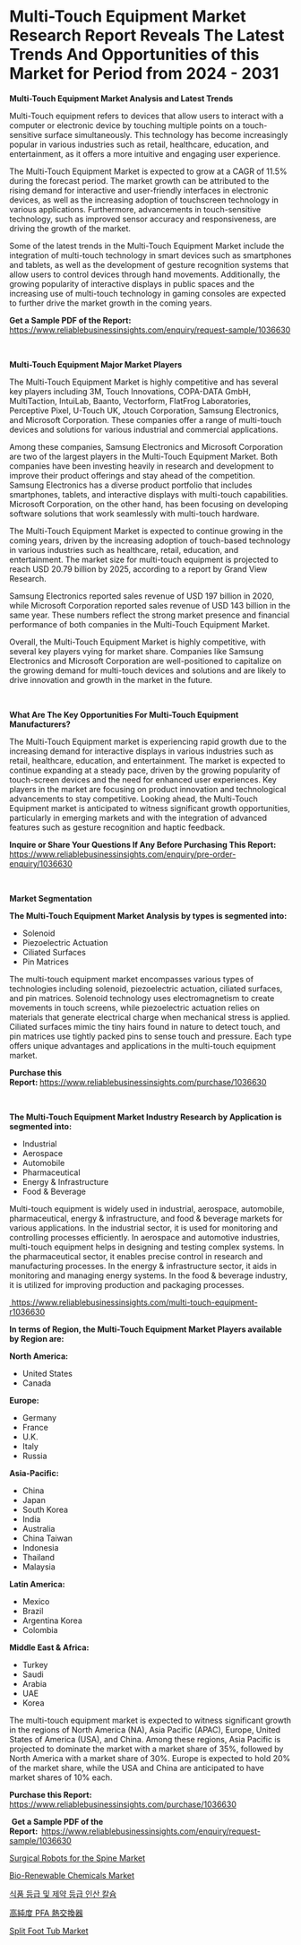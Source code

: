 <p><h1>Multi-Touch Equipment Market Research Report Reveals The Latest Trends And Opportunities of this Market for Period from 2024 - 2031</h1></p><p><strong>Multi-Touch Equipment Market Analysis and Latest Trends</strong></p>
<p><p>Multi-Touch equipment refers to devices that allow users to interact with a computer or electronic device by touching multiple points on a touch-sensitive surface simultaneously. This technology has become increasingly popular in various industries such as retail, healthcare, education, and entertainment, as it offers a more intuitive and engaging user experience.</p><p>The Multi-Touch Equipment Market is expected to grow at a CAGR of 11.5% during the forecast period. The market growth can be attributed to the rising demand for interactive and user-friendly interfaces in electronic devices, as well as the increasing adoption of touchscreen technology in various applications. Furthermore, advancements in touch-sensitive technology, such as improved sensor accuracy and responsiveness, are driving the growth of the market.</p><p>Some of the latest trends in the Multi-Touch Equipment Market include the integration of multi-touch technology in smart devices such as smartphones and tablets, as well as the development of gesture recognition systems that allow users to control devices through hand movements. Additionally, the growing popularity of interactive displays in public spaces and the increasing use of multi-touch technology in gaming consoles are expected to further drive the market growth in the coming years.</p></p>
<p><strong>Get a Sample PDF of the Report:&nbsp;</strong> <a href="https://www.reliablebusinessinsights.com/enquiry/request-sample/1036630">https://www.reliablebusinessinsights.com/enquiry/request-sample/1036630</a></p>
<p>&nbsp;</p>
<p><strong>Multi-Touch Equipment Major Market Players</strong></p>
<p><p>The Multi-Touch Equipment Market is highly competitive and has several key players including 3M, Touch Innovations, COPA-DATA GmbH, MultiTaction, IntuiLab, Baanto, Vectorform, FlatFrog Laboratories, Perceptive Pixel, U-Touch UK, Jtouch Corporation, Samsung Electronics, and Microsoft Corporation. These companies offer a range of multi-touch devices and solutions for various industrial and commercial applications.</p><p>Among these companies, Samsung Electronics and Microsoft Corporation are two of the largest players in the Multi-Touch Equipment Market. Both companies have been investing heavily in research and development to improve their product offerings and stay ahead of the competition. Samsung Electronics has a diverse product portfolio that includes smartphones, tablets, and interactive displays with multi-touch capabilities. Microsoft Corporation, on the other hand, has been focusing on developing software solutions that work seamlessly with multi-touch hardware.</p><p>The Multi-Touch Equipment Market is expected to continue growing in the coming years, driven by the increasing adoption of touch-based technology in various industries such as healthcare, retail, education, and entertainment. The market size for multi-touch equipment is projected to reach USD 20.79 billion by 2025, according to a report by Grand View Research.</p><p>Samsung Electronics reported sales revenue of USD 197 billion in 2020, while Microsoft Corporation reported sales revenue of USD 143 billion in the same year. These numbers reflect the strong market presence and financial performance of both companies in the Multi-Touch Equipment Market.</p><p>Overall, the Multi-Touch Equipment Market is highly competitive, with several key players vying for market share. Companies like Samsung Electronics and Microsoft Corporation are well-positioned to capitalize on the growing demand for multi-touch devices and solutions and are likely to drive innovation and growth in the market in the future.</p></p>
<p>&nbsp;</p>
<p><strong>What Are The Key Opportunities For Multi-Touch Equipment Manufacturers?</strong></p>
<p><p>The Multi-Touch Equipment market is experiencing rapid growth due to the increasing demand for interactive displays in various industries such as retail, healthcare, education, and entertainment. The market is expected to continue expanding at a steady pace, driven by the growing popularity of touch-screen devices and the need for enhanced user experiences. Key players in the market are focusing on product innovation and technological advancements to stay competitive. Looking ahead, the Multi-Touch Equipment market is anticipated to witness significant growth opportunities, particularly in emerging markets and with the integration of advanced features such as gesture recognition and haptic feedback.</p></p>
<p><strong>Inquire or Share Your Questions If Any Before Purchasing This Report:</strong> <a href="https://www.reliablebusinessinsights.com/enquiry/pre-order-enquiry/1036630">https://www.reliablebusinessinsights.com/enquiry/pre-order-enquiry/1036630</a></p>
<p>&nbsp;</p>
<p><strong>Market Segmentation</strong></p>
<p><strong>The Multi-Touch Equipment Market Analysis by types is segmented into:</strong></p>
<p><ul><li>Solenoid</li><li>Piezoelectric Actuation</li><li>Ciliated Surfaces</li><li>Pin Matrices</li></ul></p>
<p><p>The multi-touch equipment market encompasses various types of technologies including solenoid, piezoelectric actuation, ciliated surfaces, and pin matrices. Solenoid technology uses electromagnetism to create movements in touch screens, while piezoelectric actuation relies on materials that generate electrical charge when mechanical stress is applied. Ciliated surfaces mimic the tiny hairs found in nature to detect touch, and pin matrices use tightly packed pins to sense touch and pressure. Each type offers unique advantages and applications in the multi-touch equipment market.</p></p>
<p><strong>Purchase this Report:&nbsp;</strong><a href="https://www.reliablebusinessinsights.com/purchase/1036630">https://www.reliablebusinessinsights.com/purchase/1036630</a></p>
<p>&nbsp;</p>
<p><strong>The Multi-Touch Equipment Market Industry Research by Application is segmented into:</strong></p>
<p><ul><li>Industrial</li><li>Aerospace</li><li>Automobile</li><li>Pharmaceutical</li><li>Energy & Infrastructure</li><li>Food & Beverage</li></ul></p>
<p><p>Multi-touch equipment is widely used in industrial, aerospace, automobile, pharmaceutical, energy & infrastructure, and food & beverage markets for various applications. In the industrial sector, it is used for monitoring and controlling processes efficiently. In aerospace and automotive industries, multi-touch equipment helps in designing and testing complex systems. In the pharmaceutical sector, it enables precise control in research and manufacturing processes. In the energy & infrastructure sector, it aids in monitoring and managing energy systems. In the food & beverage industry, it is utilized for improving production and packaging processes.</p></p>
<p><a href="https://www.reliablebusinessinsights.com/multi-touch-equipment-r1036630">&nbsp;https://www.reliablebusinessinsights.com/multi-touch-equipment-r1036630</a></p>
<p><strong>In terms of Region, the Multi-Touch Equipment Market Players available by Region are:</strong></p>
<p>
    <p> <strong> North America: </strong>
        <ul>
            <li>United States</li>
            <li>Canada</li>
        </ul>
        </p> 
    <p> <strong> Europe: </strong>
        <ul>
            <li>Germany</li>
            <li>France</li>
            <li>U.K.</li>
            <li>Italy</li>
            <li>Russia</li>
        </ul>
        </p> 
    <p> <strong> Asia-Pacific: </strong>
        <ul>
            <li>China</li>
            <li>Japan</li>
            <li>South Korea</li>
            <li>India</li>
            <li>Australia</li>
            <li>China Taiwan</li>
            <li>Indonesia</li>
            <li>Thailand</li>
            <li>Malaysia</li>
        </ul>
        </p> 
    <p> <strong> Latin America: </strong>
        <ul>
            <li>Mexico</li>
            <li>Brazil</li>
            <li>Argentina Korea</li>
            <li>Colombia</li>
        </ul>
        </p> 
    <p> <strong> Middle East & Africa: </strong>
        <ul>
            <li>Turkey</li>
            <li>Saudi</li>
            <li>Arabia</li>
            <li>UAE</li>
            <li>Korea</li>
        </ul>
    </p>
    </p>
<p><p>The multi-touch equipment market is expected to witness significant growth in the regions of North America (NA), Asia Pacific (APAC), Europe, United States of America (USA), and China. Among these regions, Asia Pacific is projected to dominate the market with a market share of 35%, followed by North America with a market share of 30%. Europe is expected to hold 20% of the market share, while the USA and China are anticipated to have market shares of 10% each.</p></p>
<p><strong>Purchase this Report: </strong><a href="https://www.reliablebusinessinsights.com/purchase/1036630">https://www.reliablebusinessinsights.com/purchase/1036630</a></p>
<p>&nbsp;<strong>Get a Sample PDF of the Report:&nbsp;&nbsp;</strong><a href="https://www.reliablebusinessinsights.com/enquiry/request-sample/1036630">https://www.reliablebusinessinsights.com/enquiry/request-sample/1036630</a></p>
<p><strong></strong></p>
<p><p><a href="https://www.linkedin.com/pulse/surgical-robots-spine-market-insights-cagr-trends-growth-0booc?trackingId=DYtmgH3GB4KM6ot4nFFzKA%3D%3D">Surgical Robots for the Spine Market</a></p><p><a href="https://github.com/gamblestampleyjenny50m5sl6/Market-Research-Report-List-2/blob/main/bio-renewable-chemicals-market.md">Bio-Renewable Chemicals Market</a></p><p><a href="https://medium.com/@justonblock/%EC%8B%9D%ED%92%88-%EB%93%B1%EA%B8%89-%EB%B0%8F-%EC%95%BD%ED%95%99-%EB%93%B1%EA%B8%89%EC%9D%98-%EC%9D%B8%EC%82%B0%EC%B9%BC%EC%8A%98-%EC%8B%9C%EC%9E%A5-%EB%B6%84%EC%84%9D-%EA%B7%B8%EC%9D%98-cagr-%EC%8B%9C%EC%9E%A5-%EC%84%B8%EB%B6%84%ED%99%94-%EB%B0%8F-%EA%B8%80%EB%A1%9C%EB%B2%8C-%EC%82%B0%EC%97%85-%EA%B0%9C%EC%9A%94-21ce0080328e">식품 등급 및 제약 등급 인산 칼슘</a></p><p><a href="https://github.com/KenyonJohns/Market-Research-Report-List-1/blob/main/452222087975.md">高純度 PFA 熱交換器</a></p><p><a href="https://issuu.com/reportprime-2/docs/split-foot-tub-market-size-2030.pptx">Split Foot Tub Market</a></p></p>